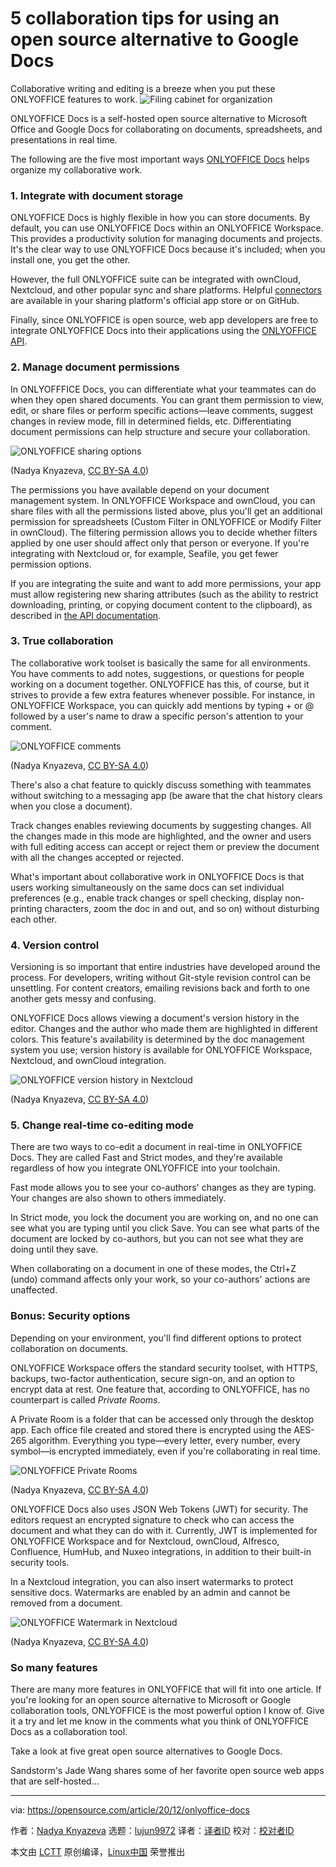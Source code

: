 [#]: collector: (lujun9972)
[#]: translator: ( )
[#]: reviewer: ( )
[#]: publisher: ( )
[#]: url: ( )
[#]: subject: (5 collaboration tips for using an open source alternative to Google Docs)
[#]: via: (https://opensource.com/article/20/12/onlyoffice-docs)
[#]: author: (Nadya Knyazeva https://opensource.com/users/hellonadya)

5 collaboration tips for using an open source alternative to Google Docs
======
Collaborative writing and editing is a breeze when you put these
ONLYOFFICE features to work.
![Filing cabinet for organization][1]

ONLYOFFICE Docs is a self-hosted open source alternative to Microsoft Office and Google Docs for collaborating on documents, spreadsheets, and presentations in real time.

The following are the five most important ways [ONLYOFFICE Docs][2] helps organize my collaborative work.

### 1\. Integrate with document storage

ONLYOFFICE Docs is highly flexible in how you can store documents. By default, you can use ONLYOFFICE Docs within an ONLYOFFICE Workspace. This provides a productivity solution for managing documents and projects. It's the clear way to use ONLYOFFICE Docs because it's included; when you install one, you get the other.

However, the full ONLYOFFICE suite can be integrated with ownCloud, Nextcloud, and other popular sync and share platforms. Helpful [connectors][3] are available in your sharing platform's official app store or on GitHub.

Finally, since ONLYOFFICE is open source, web app developers are free to integrate ONLYOFFICE Docs into their applications using the [ONLYOFFICE API][4].

### 2\. Manage document permissions

In ONLYOFFFICE Docs, you can differentiate what your teammates can do when they open shared documents. You can grant them permission to view, edit, or share files or perform specific actions—leave comments, suggest changes in review mode, fill in determined fields, etc. Differentiating document permissions can help structure and secure your collaboration.

![ONLYOFFICE sharing options][5]

(Nadya Knyazeva, [CC BY-SA 4.0][6])

The permissions you have available depend on your document management system. In ONLYOFFICE Workspace and ownCloud, you can share files with all the permissions listed above, plus you'll get an additional permission for spreadsheets (Custom Filter in ONLYOFFICE or Modify Filter in ownCloud). The filtering permission allows you to decide whether filters applied by one user should affect only that person or everyone. If you're integrating with Nextcloud or, for example, Seafile, you get fewer permission options.

If you are integrating the suite and want to add more permissions, your app must allow registering new sharing attributes (such as the ability to restrict downloading, printing, or copying document content to the clipboard), as described in [the API documentation][7].

### 3\. True collaboration

The collaborative work toolset is basically the same for all environments. You have comments to add notes, suggestions, or questions for people working on a document together. ONLYOFFICE has this, of course, but it strives to provide a few extra features whenever possible. For instance, in ONLYOFFICE Workspace, you can quickly add mentions by typing + or @ followed by a user's name to draw a specific person's attention to your comment.

![ONLYOFFICE comments][8]

(Nadya Knyazeva, [CC BY-SA 4.0][6])

There's also a chat feature to quickly discuss something with teammates without switching to a messaging app (be aware that the chat history clears when you close a document).

Track changes enables reviewing documents by suggesting changes. All the changes made in this mode are highlighted, and the owner and users with full editing access can accept or reject them or preview the document with all the changes accepted or rejected.

What's important about collaborative work in ONLYOFFICE Docs is that users working simultaneously on the same docs can set individual preferences (e.g., enable track changes or spell checking, display non-printing characters, zoom the doc in and out, and so on) without disturbing each other.

### 4\. Version control

Versioning is so important that entire industries have developed around the process. For developers, writing without Git-style revision control can be unsettling. For content creators, emailing revisions back and forth to one another gets messy and confusing.

ONLYOFFICE Docs allows viewing a document's version history in the editor. Changes and the author who made them are highlighted in different colors. This feature's availability is determined by the doc management system you use; version history is available for ONLYOFFICE Workspace, Nextcloud, and ownCloud integration.

![ONLYOFFICE version history in Nextcloud][9]

(Nadya Knyazeva, [CC BY-SA 4.0][6])

### 5\. Change real-time co-editing mode

There are two ways to co-edit a document in real-time in ONLYOFFICE Docs. They are called Fast and Strict modes, and they're available regardless of how you integrate ONLYOFFICE into your toolchain.

Fast mode allows you to see your co-authors' changes as they are typing. Your changes are also shown to others immediately.

In Strict mode, you lock the document you are working on, and no one can see what you are typing until you click Save. You can see what parts of the document are locked by co-authors, but you can not see what they are doing until they save.

When collaborating on a document in one of these modes, the Ctrl+Z (undo) command affects only your work, so your co-authors' actions are unaffected.

### Bonus: Security options

Depending on your environment, you'll find different options to protect collaboration on documents.

ONLYOFFICE Workspace offers the standard security toolset, with HTTPS, backups, two-factor authentication, secure sign-on, and an option to encrypt data at rest. One feature that, according to ONLYOFFICE, has no counterpart is called _Private Rooms_.

A Private Room is a folder that can be accessed only through the desktop app. Each office file created and stored there is encrypted using the AES-265 algorithm. Everything you type—every letter, every number, every symbol—is encrypted immediately, even if you're collaborating in real time.

![ONLYOFFICE Private Rooms][10]

(Nadya Knyazeva, [CC BY-SA 4.0][6])

ONLYOFFICE Docs also uses JSON Web Tokens (JWT) for security. The editors request an encrypted signature to check who can access the document and what they can do with it. Currently, JWT is implemented for ONLYOFFICE Workspace and for Nextcloud, ownCloud, Alfresco, Confluence, HumHub, and Nuxeo integrations, in addition to their built-in security tools.

In a Nextcloud integration, you can also insert watermarks to protect sensitive docs. Watermarks are enabled by an admin and cannot be removed from a document.

![ONLYOFFICE Watermark in Nextcloud][11]

(Nadya Knyazeva, [CC BY-SA 4.0][6])

### So many features

There are many more features in ONLYOFFICE that will fit into one article. If you're looking for an open source alternative to Microsoft or Google collaboration tools, ONLYOFFICE is the most powerful option I know of. Give it a try and let me know in the comments what you think of ONLYOFFICE Docs as a collaboration tool.

Take a look at five great open source alternatives to Google Docs.

Sandstorm's Jade Wang shares some of her favorite open source web apps that are self-hosted...

--------------------------------------------------------------------------------

via: https://opensource.com/article/20/12/onlyoffice-docs

作者：[Nadya Knyazeva][a]
选题：[lujun9972][b]
译者：[译者ID](https://github.com/译者ID)
校对：[校对者ID](https://github.com/校对者ID)

本文由 [LCTT](https://github.com/LCTT/TranslateProject) 原创编译，[Linux中国](https://linux.cn/) 荣誉推出

[a]: https://opensource.com/users/hellonadya
[b]: https://github.com/lujun9972
[1]: https://opensource.com/sites/default/files/styles/image-full-size/public/lead-images/files_documents_organize_letter.png?itok=GTtiiabr (Filing cabinet for organization)
[2]: https://www.onlyoffice.com/office-suite.aspx
[3]: https://www.onlyoffice.com/all-connectors.aspx
[4]: https://api.onlyoffice.com/editors/basic
[5]: https://opensource.com/sites/default/files/uploads/1._sharing_window.png (ONLYOFFICE sharing options)
[6]: https://creativecommons.org/licenses/by-sa/4.0/
[7]: https://api.onlyoffice.com/editors/config/document/permissions
[8]: https://opensource.com/sites/default/files/uploads/2._comments.png (ONLYOFFICE comments)
[9]: https://opensource.com/sites/default/files/uploads/3._version_history_in_nextcloud.png (ONLYOFFICE version history in Nextcloud)
[10]: https://opensource.com/sites/default/files/uploads/4_privateroom.png (ONLYOFFICE Private Rooms)
[11]: https://opensource.com/sites/default/files/uploads/5._watermark.png (ONLYOFFICE Watermark in Nextcloud)
